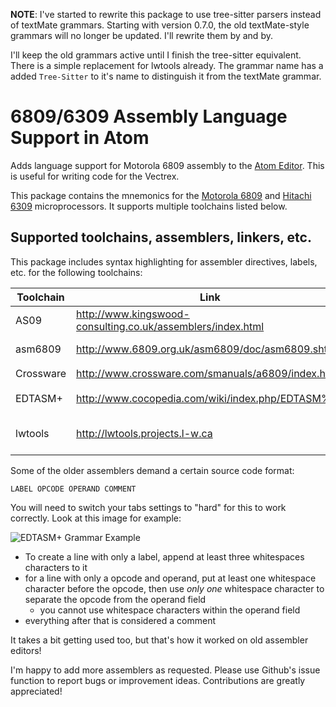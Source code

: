 
**NOTE**: I've started to rewrite this package to use tree-sitter parsers instead of textMate grammars. Starting with version 0.7.0, the old textMate-style grammars will no longer be updated. I'll rewrite them by and by.

I'll keep the old grammars active until I finish the tree-sitter equivalent. There is a simple replacement for lwtools already. The grammar name has a added `Tree-Sitter` to it's name to distinguish it from the textMate grammar.

# 6809/6309 Assembly Language Support in Atom
Adds language support for Motorola 6809 assembly to the [Atom Editor](https://atom.io). This is useful for writing code for the Vectrex.

This package contains the mnemonics for the
[Motorola 6809](https://en.wikipedia.org/wiki/Motorola_6809) and
[Hitachi 6309](https://en.wikipedia.org/wiki/Hitachi_6309)
microprocessors. It supports multiple toolchains listed below.
## Supported toolchains, assemblers, linkers, etc.

This package includes syntax highlighting for assembler directives, labels, etc. for the following toolchains:

Toolchain | Link | 6809 | 6309 | Platforms
----------|------|------|------|-----------
AS09 | http://www.kingswood-consulting.co.uk/assemblers/index.html | :heavy_check_mark: | :heavy_check_mark: | Linux, Windows
asm6809 | http://www.6809.org.uk/asm6809/doc/asm6809.shtml | :heavy_check_mark: | :heavy_check_mark: | Linux, Windows
Crossware | http://www.crossware.com/smanuals/a6809/index.html | :heavy_check_mark: | :heavy_multiplication_x: | Windows
EDTASM+ | http://www.cocopedia.com/wiki/index.php/EDTASM%2B | :heavy_check_mark: | :heavy_multiplication_x: | TRS-80/COCO
lwtools | http://lwtools.projects.l-w.ca | :heavy_check_mark: | :heavy_check_mark: | Linux, Windows, OS X

Some of the older assemblers demand a certain source code format:

`LABEL OPCODE OPERAND COMMENT`

You will need to switch your tabs settings to "hard" for this to work correctly. Look at this image for example:

![EDTASM+ Grammar Example](https://imgur.com/a/oLwqeE1)

* To create a line with only a label, append at least three whitespaces characters to it
* for a line with only a opcode and operand, put at least one whitespace character before the opcode, then use *only one* whitespace character to separate the opcode from the operand field
    * you cannot use whitespace characters within the operand field
* everything after that is considered a comment

It takes a bit getting used too, but that's how it worked on old assembler editors!

I'm happy to add more assemblers as requested. Please use Github's issue function to report bugs or improvement ideas. Contributions are greatly appreciated!
